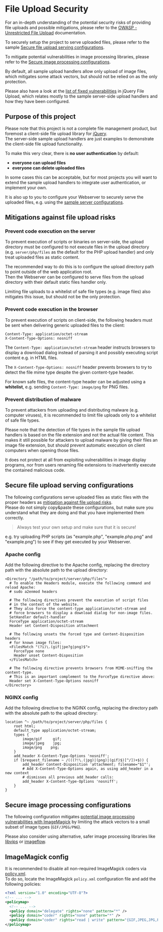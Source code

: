 # File Upload Security
For an in-depth understanding of the potential security risks of providing file uploads and possible mitigations, please refer to the [OWASP  - Unrestricted File Upload](https://www.owasp.org/index.php/Unrestricted_File_Upload) documentation.

To securely setup the project to serve uploaded files, please refer to the sample [Secure file upload serving configurations](#secure-file-upload-serving-configurations).

To mitigate potential vulnerabilities in image processing libraries, please refer to the [Secure image processing configurations](#secure-image-processing-configurations).

By default, all sample upload handlers allow only upload of image files, which mitigates some attack vectors, but should not be relied on as the only protection.

Please also have a look at the [list of fixed vulnerabilities](VULNERABILITIES.md) in jQuery File Upload, which relates mostly to the sample server-side upload handlers and how they have been configured.

## Purpose of this project
Please note that this project is not a complete file management product, but foremost a client-side file upload library for [jQuery](https://jquery.com/).  
The server-side sample upload handlers are just examples to demonstrate the client-side file upload functionality.

To make this very clear, there is **no user authentication** by default:
* **everyone can upload files**
* **everyone can delete uploaded files**

In some cases this can be acceptable, but for most projects you will want to extend the sample upload handlers to integrate user authentication, or implement your own.

It is also up to you to configure your Webserver to securely serve the uploaded files, e.g. using the [sample server configurations](#secure-file-upload-serving-configurations).

## Mitigations against file upload risks

### Prevent code execution on the server
To prevent execution of scripts or binaries on server-side, the upload directory must be configured to not execute files in the upload directory (e.g. `server/php/files` as the default for the PHP upload handler) and only treat uploaded files as static content.

The recommended way to do this is to configure the upload directory path to point outside of the web application root.  
Then the Webserver can be configured to serve files from the upload directory with their default static files handler only.

Limiting file uploads to a whitelist of safe file types (e.g. image files) also mitigates this issue, but should not be the only protection.

### Prevent code execution in the browser
To prevent execution of scripts on client-side, the following headers must
be sent when delivering generic uploaded files to the client:

```
Content-Type: application/octet-stream
X-Content-Type-Options: nosniff
```

The `Content-Type: application/octet-stream` header instructs browsers to display a download dialog instead of parsing it and possibly executing script content e.g. in HTML files.

The `X-Content-Type-Options: nosniff` header prevents browsers to try to detect the file mime type despite the given content-type header.

For known safe files, the content-type header can be adjusted using a **whitelist**, e.g. sending `Content-Type: image/png` for PNG files.

### Prevent distribution of malware
To prevent attackers from uploading and distributing malware (e.g. computer viruses), it is recommended to limit file uploads only to a whitelist of safe file types.

Please note that the detection of file types in the sample file upload handlers is based on the file extension and not the actual file content. This makes it still possible for attackers to upload malware by giving their files an image file extension, but should prevent automatic execution on client computers when opening those files.

It does not protect at all from exploiting vulnerabilities in image display programs, nor from users renaming file extensions to inadvertently execute the contained malicious code.

## Secure file upload serving configurations
The following configurations serve uploaded files as static files with the proper headers as [mitigation against file upload risks](#mitigations-against-file-upload-risks).  
Please do not simply copy&paste these configurations, but make sure you understand what they are doing and that you have implemented them correctly.

> Always test your own setup and make sure that it is secure!

e.g. try uploading PHP scripts (as "example.php", "example.php.png" and "example.png") to see if they get executed by your Webserver.

### Apache config
Add the following directive to the Apache config, replacing the directory path with the absolute path to the upload directory:

```ApacheConf
<Directory "/path/to/project/server/php/files">
  # To enable the Headers module, execute the following command and reload Apache:
  # sudo a2enmod headers

  # The following directives prevent the execution of script files
  # in the context of the website.
  # They also force the content-type application/octet-stream and
  # force browsers to display a download dialog for non-image files.
  SetHandler default-handler
  ForceType application/octet-stream
  Header set Content-Disposition attachment

  # The following unsets the forced type and Content-Disposition headers
  # for known image files:
  <FilesMatch "(?i)\.(gif|jpe?g|png)$">
    ForceType none
    Header unset Content-Disposition
  </FilesMatch>

  # The following directive prevents browsers from MIME-sniffing the content-type.
  # This is an important complement to the ForceType directive above:
  Header set X-Content-Type-Options nosniff
</Directory>
```

### NGINX config
Add the following directive to the NGINX config, replacing the directory path with the absolute path to the upload directory:

```Nginx
location ^~ /path/to/project/server/php/files {
    root html;
    default_type application/octet-stream;
    types {
        image/gif     gif;
        image/jpeg    jpg;
        image/png    png;
    }
    add_header X-Content-Type-Options 'nosniff';
    if ($request_filename ~ /(((?!\.(jpg)|(png)|(gif)$)[^/])+$)) {
        add_header Content-Disposition 'attachment; filename="$1"';
        # Add X-Content-Type-Options again, as using add_header in a new context
        # dismisses all previous add_header calls:
        add_header X-Content-Type-Options 'nosniff';
    }
}
```

## Secure image processing configurations
The following configuration mitigates [potential image processing vulnerabilities with ImageMagick](VULNERABILITIES.md#potential-vulnerabilities-with-php-imagemagick) by limiting the attack vectors to a small subset of image types (`GIF/JPEG/PNG`).

Please also consider using alternative, safer image processing libraries like [libvips](https://github.com/libvips/libvips) or [imageflow](https://github.com/imazen/imageflow).

## ImageMagick config
It is recommended to disable all non-required ImageMagick coders via [policy.xml](https://wiki.debian.org/imagemagick/security).  
To do so, locate the ImageMagick `policy.xml` configuration file and add the following policies:

```xml
<?xml version="1.0" encoding="UTF-8"?>
<!-- ... -->
<policymap>
  <!-- ... -->
  <policy domain="delegate" rights="none" pattern="*" />
  <policy domain="coder" rights="none" pattern="*" />
  <policy domain="coder" rights="read | write" pattern="{GIF,JPEG,JPG,PNG}" />
</policymap>
```
